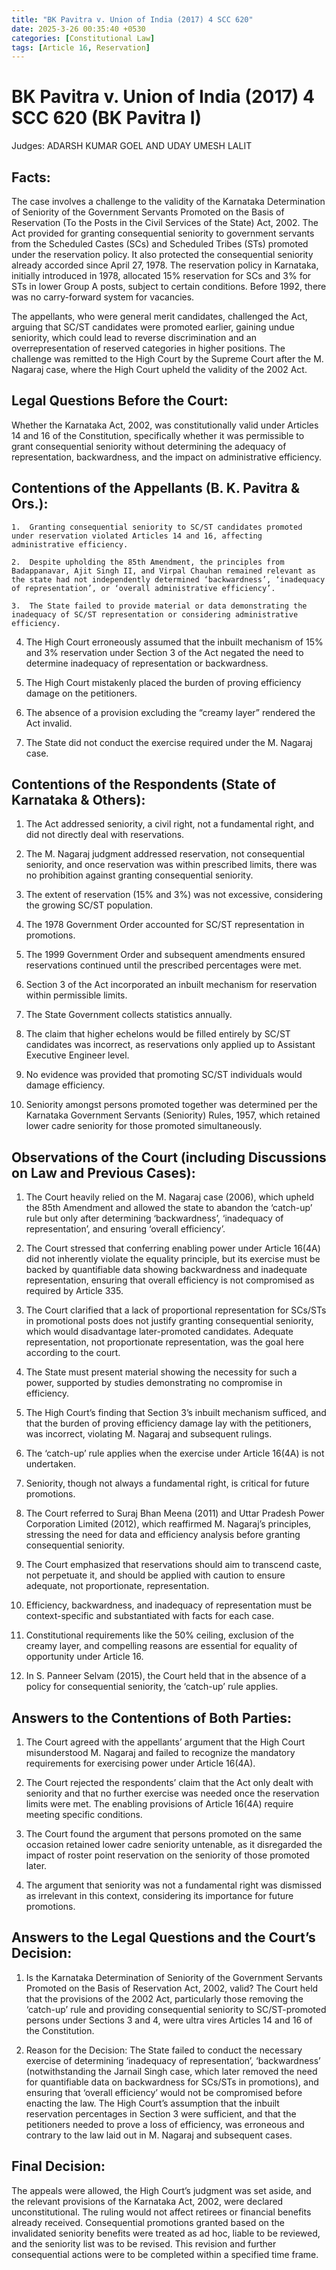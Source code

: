 ```yaml
---
title: "BK Pavitra v. Union of India (2017) 4 SCC 620"
date: 2025-3-26 00:35:40 +0530
categories: [Constitutional Law]
tags: [Article 16, Reservation]
---
```



# BK Pavitra v. Union of India (2017) 4 SCC 620 (BK Pavitra I)

Judges: ADARSH KUMAR GOEL AND UDAY UMESH LALIT

## Facts:

The case involves a challenge to the validity of the Karnataka Determination of Seniority of the Government Servants Promoted on the Basis of Reservation (To the Posts in the Civil Services of the State) Act, 2002. The Act provided for granting consequential seniority to government servants from the Scheduled Castes (SCs) and Scheduled Tribes (STs) promoted under the reservation policy. It also protected the consequential seniority already accorded since April 27, 1978. The reservation policy in Karnataka, initially introduced in 1978, allocated 15% reservation for SCs and 3% for STs in lower Group A posts, subject to certain conditions. Before 1992, there was no carry-forward system for vacancies.

The appellants, who were general merit candidates, challenged the Act, arguing that SC/ST candidates were promoted earlier, gaining undue seniority, which could lead to reverse discrimination and an overrepresentation of reserved categories in higher positions. The challenge was remitted to the High Court by the Supreme Court after the M. Nagaraj case, where the High Court upheld the validity of the 2002 Act.

## Legal Questions Before the Court:

Whether the Karnataka Act, 2002, was constitutionally valid under Articles 14 and 16 of the Constitution, specifically whether it was permissible to grant consequential seniority without determining the adequacy of representation, backwardness, and the impact on administrative efficiency.

## Contentions of the Appellants (B. K. Pavitra & Ors.):

	1.	Granting consequential seniority to SC/ST candidates promoted under reservation violated Articles 14 and 16, affecting administrative efficiency.
 
	2.	Despite upholding the 85th Amendment, the principles from Badappanavar, Ajit Singh II, and Virpal Chauhan remained relevant as the state had not independently determined ‘backwardness’, ‘inadequacy of representation’, or ‘overall administrative efficiency’.
 
	3.	The State failed to provide material or data demonstrating the inadequacy of SC/ST representation or considering administrative efficiency.
	
  4.	The High Court erroneously assumed that the inbuilt mechanism of 15% and 3% reservation under Section 3 of the Act negated the need to determine inadequacy of representation or backwardness.

  5.	The High Court mistakenly placed the burden of proving efficiency damage on the petitioners.
	
  6.	The absence of a provision excluding the “creamy layer” rendered the Act invalid.
	
  7.	The State did not conduct the exercise required under the M. Nagaraj case.

## Contentions of the Respondents (State of Karnataka & Others):
	
  1.	The Act addressed seniority, a civil right, not a fundamental right, and did not directly deal with reservations.
	
  2.	The M. Nagaraj judgment addressed reservation, not consequential seniority, and once reservation was within prescribed limits, there was no prohibition against granting consequential seniority.
	
  3.	The extent of reservation (15% and 3%) was not excessive, considering the growing SC/ST population.
	
  4.	The 1978 Government Order accounted for SC/ST representation in promotions.
	
  5.	The 1999 Government Order and subsequent amendments ensured reservations continued until the prescribed percentages were met.
	
  6.	Section 3 of the Act incorporated an inbuilt mechanism for reservation within permissible limits.

  7.	The State Government collects statistics annually.

  8.	The claim that higher echelons would be filled entirely by SC/ST candidates was incorrect, as reservations only applied up to Assistant Executive Engineer level.
 
  9.	No evidence was provided that promoting SC/ST individuals would damage efficiency.

  10.	Seniority amongst persons promoted together was determined per the Karnataka Government Servants (Seniority) Rules, 1957, which retained lower cadre seniority for those promoted simultaneously.

## Observations of the Court (including Discussions on Law and Previous Cases):
	
  1.	The Court heavily relied on the M. Nagaraj case (2006), which upheld the 85th Amendment and allowed the state to abandon the ‘catch-up’ rule but only after determining ‘backwardness’, ‘inadequacy of representation’, and ensuring ‘overall efficiency’.

  2.	The Court stressed that conferring enabling power under Article 16(4A) did not inherently violate the equality principle, but its exercise must be backed by quantifiable data showing backwardness and inadequate representation, ensuring that overall efficiency is not compromised as required by Article 335.
	
  3.	The Court clarified that a lack of proportional representation for SCs/STs in promotional posts does not justify granting consequential seniority, which would disadvantage later-promoted candidates. Adequate representation, not proportionate representation, was the goal here according to the court.

  4.	The State must present material showing the necessity for such a power, supported by studies demonstrating no compromise in efficiency.

  5.	The High Court’s finding that Section 3’s inbuilt mechanism sufficed, and that the burden of proving efficiency damage lay with the petitioners, was incorrect, violating M. Nagaraj and subsequent rulings.

  6.	The ‘catch-up’ rule applies when the exercise under Article 16(4A) is not undertaken.

  7.	Seniority, though not always a fundamental right, is critical for future promotions.

  8.	The Court referred to Suraj Bhan Meena (2011) and Uttar Pradesh Power Corporation Limited (2012), which reaffirmed M. Nagaraj’s principles, stressing the need for data and efficiency analysis before granting consequential seniority.

  9.	The Court emphasized that reservations should aim to transcend caste, not perpetuate it, and should be applied with caution to ensure adequate, not proportionate, representation.

  10.	Efficiency, backwardness, and inadequacy of representation must be context-specific and substantiated with facts for each case.

  11.	Constitutional requirements like the 50% ceiling, exclusion of the creamy layer, and compelling reasons are essential for equality of opportunity under Article 16.

  12.	In S. Panneer Selvam (2015), the Court held that in the absence of a policy for consequential seniority, the ‘catch-up’ rule applies.

## Answers to the Contentions of Both Parties:

  1.	The Court agreed with the appellants’ argument that the High Court misunderstood M. Nagaraj and failed to recognize the mandatory requirements for exercising power under Article 16(4A).

  2.	The Court rejected the respondents’ claim that the Act only dealt with seniority and that no further exercise was needed once the reservation limits were met. The enabling provisions of Article 16(4A) require meeting specific conditions.

  3.	The Court found the argument that persons promoted on the same occasion retained lower cadre seniority untenable, as it disregarded the impact of roster point reservation on the seniority of those promoted later.

  4.	The argument that seniority was not a fundamental right was dismissed as irrelevant in this context, considering its importance for future promotions.

## Answers to the Legal Questions and the Court’s Decision:

 1.	Is the Karnataka Determination of Seniority of the Government Servants Promoted on the Basis of Reservation Act, 2002, valid?
The Court held that the provisions of the 2002 Act, particularly those removing the ‘catch-up’ rule and providing consequential seniority to SC/ST-promoted persons under Sections 3 and 4, were ultra vires Articles 14 and 16 of the Constitution.
	
 2.	Reason for the Decision:
The State failed to conduct the necessary exercise of determining ‘inadequacy of representation’, ‘backwardness’ (notwithstanding the Jarnail Singh case, which later removed the need for quantifiable data on backwardness for SCs/STs in promotions), and ensuring that ‘overall efficiency’ would not be compromised before enacting the law. The High Court’s assumption that the inbuilt reservation percentages in Section 3 were sufficient, and that the petitioners needed to prove a loss of efficiency, was erroneous and contrary to the law laid out in M. Nagaraj and subsequent cases.
	
## Final Decision:

The appeals were allowed, the High Court’s judgment was set aside, and the relevant provisions of the Karnataka Act, 2002, were declared unconstitutional. The ruling would not affect retirees or financial benefits already received. Consequential promotions granted based on the invalidated seniority benefits were treated as ad hoc, liable to be reviewed, and the seniority list was to be revised. This revision and further consequential actions were to be completed within a specified time frame.
